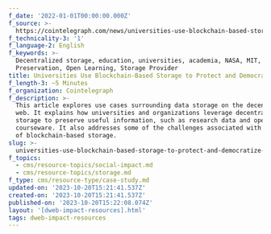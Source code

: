 ```yaml
---
f_date: '2022-01-01T00:00:00.000Z'
f_source: >-
  https://cointelegraph.com/news/universities-use-blockchain-based-storage-to-protect-and-democratize-data
f_technicality-3: '1'
f_language-2: English
f_keywords: >-
  Decentralized storage, education, universities, academia, NASA, MIT,
  Preservation, Open Learning, Storage Provider
title: Universities Use Blockchain-Based Storage to Protect and Democratize Data
f_length-3: ~5 Minutes
f_organization: Cointelegraph
f_description: >-
  This article explores use cases surrounding data storage on the decentralized
  web. It explains how universities and organizations leverage decentralized
  storage to preserve useful information, such as research data and open
  courseware. It also addresses some of the challenges associated with the use
  of blockchain-based storage.
slug: >-
  universities-use-blockchain-based-storage-to-protect-and-democratize-data-ad292
f_topics:
  - cms/resource-topics/social-impact.md
  - cms/resource-topics/storage.md
f_type: cms/resource-type/case-study.md
updated-on: '2023-10-20T15:21:41.537Z'
created-on: '2023-10-20T15:21:41.537Z'
published-on: '2023-10-20T15:22:08.074Z'
layout: '[dweb-impact-resources].html'
tags: dweb-impact-resources
---
```



